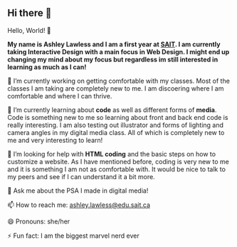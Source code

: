 ## Hi there 👋

<!--
**ashlaw05/ashlaw05** is a ✨ _special_ ✨ repository because its `README.md` (this file) appears on your GitHub profile.-->

Hello, World! 👋

**My name is Ashley Lawless and I am a first year at [SAIT](https://sait.ca). I am currently taking Interactive Design with a main focus in Web Design. I might end up changing my mind about my focus but regardless im still interested in learning as much as I can!**

🔭 I’m currently working on getting comfortable with my classes. Most of the classes I am taking are completely new to me. I am discoering where I am comfortable and where I can thrive.

🌱 I’m currently learning about **code** as well as different forms of **media**. Code is something new to me so learning about front and back end code is really interesting. I am also testing out illustrator and forms of lighting and camera angles in my digital media class. All of which is completely new to me and very interesting to learn!

🤔 I’m looking for help with **HTML coding** and the basic steps on how to customize a website. As I have mentioned before, coding is very new to me and it is something I am not as comfortable with. It would be nice to talk to my peers and see if I can understand it a bit more.

💬 Ask me about the PSA I made in digital media!

📫 How to reach me: ashley.lawless@edu.sait.ca

😄 Pronouns: she/her

⚡ Fun fact: I am the biggest marvel nerd ever

